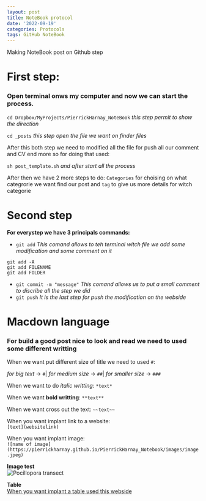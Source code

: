 ```yaml
---
layout: post
title: NoteBook protocol
date: '2022-09-19'
categories: Protocols
tags: GitHub NoteBook
---
```

Making NoteBook post on Github step

# First step:

### Open terminal onws my computer and now we can start the process.

`cd Dropbox/MyProjects/PierrickHarnay_NoteBook` *this step permit to show the direction*


`cd _posts` *this step open the file we want on finder files*

After this both step we need to modified all the file for push all our comment and CV end more
so for doing that used: 

`sh post_template.sh` *and after start all the process*

After then we have 2 more steps to do:
`Categories` for choising on what categrorie we want find our post and `tag` to give us more details for witch categorie


# Second step

**For everystep we have 3 principals commands:**

- `git add` *This comand allows to teh terminal witch file we add some modification and some comment on it* 

`git add -A`  
`git add FILENAME`  
`git add FOLDER`

- `git commit -m "message"` *This comand allows us to put a small comment to discribe all the step we did*
- `git push` *It is the last step for push the modification on the webside*

# Macdown language

### For build a good post nice to look and read we need to used some different writting

When we want put different size of title we need to used `#`:

*for big text* -> `#`| *for medium size* -> `##`| *for smaller size* -> `###`

When we want to do *italic writting*:
`*text*`

When we want **bold writting**:
`**text**`

When we want cross out the text:
`~~text~~`  

When you want implant link to a website:  
`[text](websitelink)`

When you want implant image:   
`![name of image](https://pierrickharnay.github.io/PierrickHarnay_Notebook/images/image.jpeg)`

**Image test**  
![Pocillopora transect](https://pierrickharnay.github.io/PierrickHarnay_Notebook/images/POC_TPC.JPG)  

**Table**  
[When you want implant a table used this webside](https://www.tablesgenerator.com/markdown_tables)




